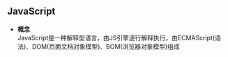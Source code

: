 ## JavaScript
- **概念**  
JavaScript是一种解释型语言，由JS引擎逐行解释执行，由ECMAScript(语法)、DOM(页面文档对象模型)、BOM(浏览器对象模型)组成
